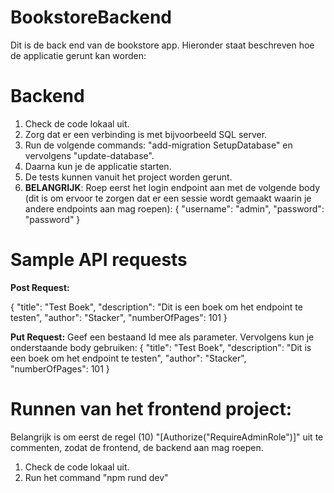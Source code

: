 # BookstoreBackend
Dit is de back end van de bookstore app.
Hieronder staat beschreven hoe de applicatie gerunt kan worden:

# Backend
1) Check de code lokaal uit.
2) Zorg dat er een verbinding is met bijvoorbeeld SQL server.
3) Run de volgende commands: "add-migration SetupDatabase" en vervolgens "update-database".
4) Daarna kun je de applicatie starten.
5) De tests kunnen vanuit het project worden gerunt.
6) **BELANGRIJK**: Roep eerst het login endpoint aan met de volgende body (dit is om ervoor te zorgen dat er een sessie wordt gemaakt waarin je andere endpoints aan mag roepen):
   {
      "username": "admin",
      "password": "password"
   }

# Sample API requests
**Post Request:**

{
   "title": "Test Boek",
   "description": "Dit is een boek om het endpoint te testen",
   "author": "Stacker",
   "numberOfPages": 101
}

**Put Request:**
Geef een bestaand Id mee als parameter. Vervolgens kun je onderstaande body gebruiken:
{
   "title": "Test Boek",
   "description": "Dit is een boek om het endpoint te testen",
   "author": "Stacker",
   "numberOfPages": 101
}

# Runnen van het frontend project:
Belangrijk is om eerst de regel (10) "[Authorize("RequireAdminRole")]" uit te commenten, zodat de frontend, de backend aan mag roepen.

1) Check de code lokaal uit.
2) Run het command "npm rund dev"
